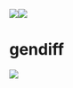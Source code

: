 <a href="https://github.com/AlexEsipova/frontend-project-lvl2/actions"><img src="https://github.com/AlexEsipova/frontend-project-lvl2/workflows/Node.js%20CI/badge.svg" /></a><a href="https://codeclimate.com/github/AlexEsipova/frontend-project-lvl2/maintainability"><img src="https://api.codeclimate.com/v1/badges/2109bf48f80f956cc3db/maintainability" /></a>

# gendiff

<a href="https://asciinema.org/a/zEVBzht1RnkNQ3eX7jaxqpTe9" target="_blank"><img src="https://asciinema.org/a/zEVBzht1RnkNQ3eX7jaxqpTe9.svg" /></a>